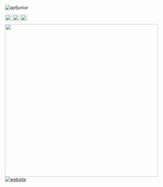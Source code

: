 <p align="left"> <img src="https://komarev.com/ghpvc/?username=apfjunior&label=Views&color=blue&style=plastic" alt="apfjunior" /> </p>

<a href="https://linkedin.com/in/antoninopraxedes">
  <img align="left" alt="Antonino's Linkdein" width="22px" src="https://cdn.jsdelivr.net/npm/simple-icons@v3/icons/linkedin.svg" />
</a>
<a href="https://github.com/apfjunior">
  <img align="left" alt="Antonino's Github" width="22px" src="https://cdn.jsdelivr.net/npm/simple-icons@v3/icons/github.svg" />
</a>
<a href="https://t.me/antoninopraxedes">
  <img align="left" alt="Antonino's Telegram" width="22px" src="https://cdn.jsdelivr.net/npm/simple-icons@v3/icons/telegram.svg" />
</a>

<br />

<p align="left"> 
<img width="495px" align="left" src="https://github-readme-stats.vercel.app/api?username=apfjunior&theme=dark" />
</p>

<br /><br /><br /><br /><br /><br /><br />

[![website](https://img.shields.io/badge/Portfolio-apfjunior.github.io-2648ff?style=flat-square&logo=firefox)](https://apfjunior.github.io/)


